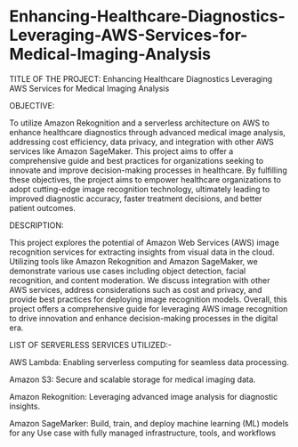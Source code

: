 # Enhancing-Healthcare-Diagnostics-Leveraging-AWS-Services-for-Medical-Imaging-Analysis
TITLE OF THE PROJECT: Enhancing Healthcare Diagnostics Leveraging AWS Services for Medical Imaging Analysis

OBJECTIVE:

To utilize Amazon Rekognition and a serverless architecture on AWS to enhance healthcare diagnostics through advanced medical image analysis, addressing cost efficiency, data privacy, and integration with other AWS services like Amazon SageMaker. 
This project aims to offer a comprehensive guide and best practices for organizations seeking to innovate and improve decision-making processes in healthcare.
By fulfilling these objectives, the project aims to empower healthcare organizations to adopt cutting-edge image recognition technology, ultimately leading to improved diagnostic accuracy, faster treatment decisions, and better patient outcomes.

DESCRIPTION: 

This project explores the potential of Amazon Web Services (AWS) image recognition services for extracting insights from visual data in the cloud. 
Utilizing tools like Amazon Rekognition and Amazon SageMaker, we demonstrate various use cases including object detection, facial recognition, and content moderation. 
We discuss integration with other AWS services, address considerations such as cost and privacy, and provide best practices for deploying image recognition models. 
Overall, this project offers a comprehensive guide for leveraging AWS image recognition to drive innovation and enhance decision-making processes in the digital era. 

LIST OF SERVERLESS SERVICES UTILIZED:-

AWS Lambda: 
          Enabling serverless computing for seamless data processing.
          
Amazon S3: 
         Secure and scalable storage for medical imaging data.
         
Amazon Rekognition:
         Leveraging advanced image analysis for diagnostic insights.
         
Amazon SageMarker:
         Build, train, and deploy machine learning (ML) models for any Use case with fully managed infrastructure, tools, and workflows

